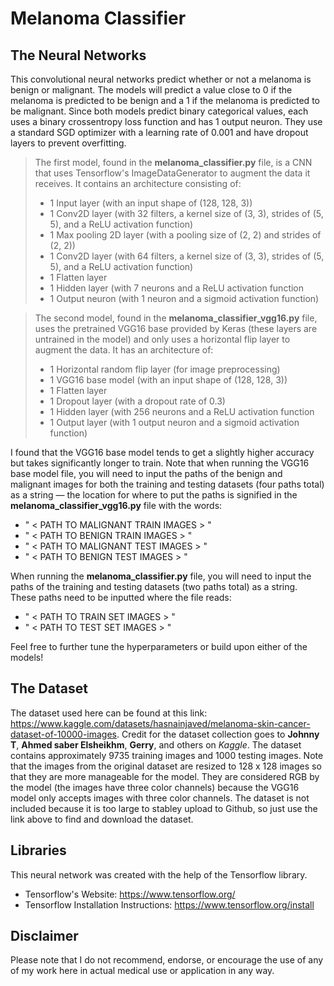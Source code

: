 # Melanoma Classifier

## The Neural Networks
This convolutional neural networks predict whether or not a melanoma is benign or malignant. The models will predict a value close to 0 if the melanoma is predicted to be benign and a 1 if the melanoma is predicted to be malignant. Since both models predict binary categorical values, each uses a binary crossentropy loss function and has 1 output neuron. They use a standard SGD optimizer with a learning rate of 0.001 and have dropout layers to prevent overfitting.

> The first model, found in the **melanoma_classifier.py** file, is a CNN that uses Tensorflow's ImageDataGenerator to augment the data it receives. It contains an architecture consisting of:
> - 1 Input layer (with an input shape of (128, 128, 3))
> - 1 Conv2D layer (with 32 filters, a kernel size of (3, 3), strides of (5, 5), and a ReLU activation function)
> - 1 Max pooling 2D layer (with a pooling size of (2, 2) and strides of (2, 2))
> - 1 Conv2D layer (with 64 filters, a kernel size of (3, 3), strides of (5, 5), and a ReLU activation function)
> - 1 Flatten layer
> - 1 Hidden layer (with 7 neurons and a ReLU activation function
> - 1 Output neuron (with 1 neuron and a sigmoid activation function)

> The second model, found in the **melanoma_classifier_vgg16.py** file, uses the pretrained VGG16 base provided by Keras (these layers are untrained in the model) and only uses a horizontal flip layer to augment the data. It has an architecture of:
> - 1 Horizontal random flip layer (for image preprocessing)
> - 1 VGG16 base model (with an input shape of (128, 128, 3))
> - 1 Flatten layer
> - 1 Dropout layer (with a dropout rate of 0.3)
> - 1 Hidden layer (with 256 neurons and a ReLU activation function
> - 1 Output layer (with 1 output neuron and a sigmoid activation function)

I found that the VGG16 base model tends to get a slightly higher accuracy but takes significantly longer to train. Note that when running the VGG16 base model file, you will need to input the paths of the benign and malignant images for both the training and testing datasets (four paths total) as a string — the location for where to put the paths is signified in the **melanoma_classifier_vgg16.py** file with the words: 
- " < PATH TO MALIGNANT TRAIN IMAGES > " 
- " < PATH TO BENIGN TRAIN IMAGES > " 
- " < PATH TO MALIGNANT TEST IMAGES > " 
- " < PATH TO BENIGN TEST IMAGES > " 

When running the **melanoma_classifier.py** file, you will need to input the paths of the training and testing datasets (two paths total) as a string. These paths need to be inputted where the file reads:
- " < PATH TO TRAIN SET IMAGES > " 
- " < PATH TO TEST SET IMAGES > " 

Feel free to further tune the hyperparameters or build upon either of the models!

## The Dataset
The dataset used here can be found at this link: https://www.kaggle.com/datasets/hasnainjaved/melanoma-skin-cancer-dataset-of-10000-images. Credit for the dataset collection goes to **Johnny T**, **Ahmed saber Elsheikhm**, **Gerry**, and others on *Kaggle*. The dataset contains approximately 9735 training images and 1000 testing images. Note that the images from the original dataset are resized to 128 x 128 images so that they are more manageable for the model. They are considered RGB by the model (the images have three color channels) because the VGG16 model only accepts images with three color channels. The dataset is not included because it is too large to stabley upload to Github, so just use the link above to find and download the dataset.

## Libraries
This neural network was created with the help of the Tensorflow library.
- Tensorflow's Website: https://www.tensorflow.org/
- Tensorflow Installation Instructions: https://www.tensorflow.org/install

## Disclaimer
Please note that I do not recommend, endorse, or encourage the use of any of my work here in actual medical use or application in any way. 
